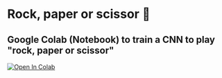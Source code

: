 # Rock, paper or scissor :game_die:

## Google Colab (Notebook) to train a CNN to play "rock, paper or scissor"
[![Open In Colab](https://colab.research.google.com/assets/colab-badge.svg)](https://colab.research.google.com/drive/1PNnj3siYVyQoTJ7gnLd9qVFSo6EdS3vq#scrollTo=0GF8FyCT076w)
